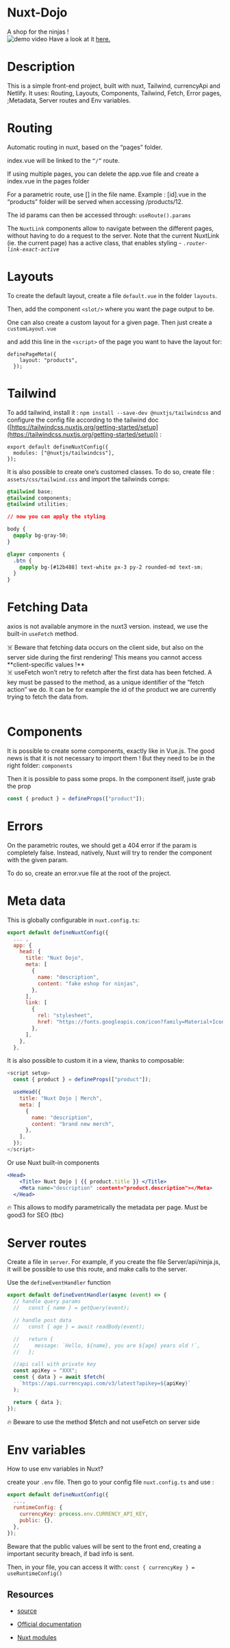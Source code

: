 # Nuxt-Dojo

A shop for the ninjas ! <br/>
![demo video](./demo.gif)
Have a look at it [here.](https://aquamarine-kleicha-0899ce.netlify.app)

# Description

This is a simple front-end project, built with nuxt, Tailwind, currencyApi and Netlify. It uses:
Routing, Layouts, Components, Tailwind, Fetch, Error pages, ;Metadata, Server routes and Env variables.

# Routing

Automatic routing in nuxt, based on the “pages” folder.

index.vue will be linked to the `“/”` route.

If using multiple pages, you can delete the app.vue file and create a index.vue in the pages folder

For a parametric route, use [] in the file name. Example : [id].vue in the “products” folder will be served when accessing /products/12.

The id params can then be accessed through: `useRoute().params`

The `NuxtLink` components allow to navigate between the different pages, without having to do a request to the server.
Note that the current NuxtLink (ie. the current page) has a active class, that enables styling - _`.router-link-exact-active`_

# Layouts

To create the default layout, create a file `default.vue` in the folder `layouts`.

Then, add the component `<slot/>` where you want the page output to be.

One can also create a custom layout for a given page. Then just create a `customLayout.vue`

and add this line in the `<script>` of the page you want to have the layout for:

```
definePageMeta({
    layout: "products",
  });
```

# Tailwind

To add tailwind, install it : `npm install --save-dev @nuxtjs/tailwindcss` and configure the config file according to the tailwind doc ([https://tailwindcss.nuxtjs.org/getting-started/setup](https://tailwindcss.nuxtjs.org/getting-started/setup)) :

```tsx
export default defineNuxtConfig({
  modules: ["@nuxtjs/tailwindcss"],
});
```

It is also possible to create one’s customed classes. To do so, create file : `assets/css/tailwind.css` and import the tailwinds comps:

```css
@tailwind base;
@tailwind components;
@tailwind utilities;

// now you can apply the styling

body {
  @apply bg-gray-50;
}

@layer components {
  .btn {
    @apply bg-[#12b488] text-white px-3 py-2 rounded-md text-sm;
  }
}
```

# Fetching Data

axios is not available anymore in the nuxt3 version. instead, we use the built-in `useFetch` method.

<aside>
☠️ Beware that fetching data occurs on the client side, but also on the server side during the first rendering!
This means you cannot access **client-specific values !**

</aside>

<aside>
☠️ useFetch won’t retry to refetch after the first data has been fetched. A key must be passed to the method, as a unique identifier of the “fetch action” we do. It can be for example the id of the product we are currently trying to fetch the data from.

</aside>
<br/>

# Components

It is possible to create some components, exactly like in Vue.js. The good news is that it is not necessary to import them ! But they need to be in the right folder: `components`

Then it is possible to pass some props. In the component itself, juste grab the prop

```js
const { product } = defineProps(["product"]);
```

# Errors

On the parametric routes, we should get a 404 error if the param is completely false. Instead, natively, Nuxt will try to render the component with the given param.

To do so, create an error.vue file at the root of the project.

# Meta data

This is globally configurable in `nuxt.config.ts`:

```js
export default defineNuxtConfig({
  ... ,
  app: {
    head: {
      title: "Nuxt Dojo",
      meta: [
        {
          name: "description",
          content: "fake eshop for ninjas",
        },
      ],
      link: [
        {
          rel: "stylesheet",
          href: "https://fonts.googleapis.com/icon?family=Material+Icons",
        },
      ],
    },
  },
```

It is also possible to custom it in a view, thanks to composable:

```js
<script setup>
  const { product } = defineProps(["product"]);

  useHead({
    title: "Nuxt Dojo | Merch",
    meta: [
      {
        name: "description",
        content: "brand new merch",
      },
    ],
  });
</script>
```

Or use Nuxt built-in components

```jsx
<Head>
    <Title> Nuxt Dojo | {{ product.title }} </Title>
    <Meta name="description" :content="product.description"></Meta>
  </Head>
```

<aside>
🔥 This allows to modify parametrically the metadata per page. Must be good3 for SEO (tbc)

</aside>

# Server routes

Create a file in `server`. For example, if you create the file Server/api/ninja.js, it will be possible to use this route, and make calls to the server.

Use the `defineEventHandler` function

```js
export default defineEventHandler(async (event) => {
  // handle query params
  //   const { name } = getQuery(event);

  // handle post data
  //   const { age } = await readBody(event);

  //   return {
  //     message: `Hello, ${name}, you are ${age} years old !`,
  //   };

  //api call with private key
  const apiKey = "XXX";
  const { data } = await $fetch(
    `https://api.currencyapi.com/v3/latest?apikey=${apiKey}`
  );

  return { data };
});
```

<aside>
🔥 Beware to use the method $fetch and not useFetch on server side

</aside>

# Env variables

How to use env variables in Nuxt?

create your `.env` file. Then go to your config file `nuxt.config.ts` and use :

```jsx
export default defineNuxtConfig({
  ...,
  runtimeConfig: {
    currencyKey: process.env.CURRENCY_API_KEY,
    public: {},
  },
});
```

Beware that the public values will be sent to the front end, creating a important security breach, if bad info is sent.

Then, in your file, you can access it with: `const { currencyKey } = useRuntimeConfig()`

## Resources

- [source](https://www.youtube.com/playlist?list=PL4cUxeGkcC9haQlqdCQyYmL_27TesCGPC)

- [Official documentation](https://nuxt.com/docs/getting-started)

- [Nuxt modules](https://modules.nuxtjs.org/)
